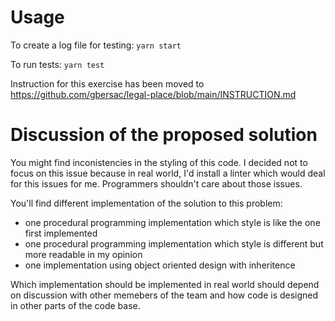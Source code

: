 # Usage

To create a log file for testing: `yarn start`

To run tests: `yarn test`

Instruction for this exercise has been moved to https://github.com/gbersac/legal-place/blob/main/INSTRUCTION.md

# Discussion of the proposed solution

You might find inconistencies in the styling of this code. I decided not to focus on this issue because in real world, I'd install a linter which would deal for this issues for me. Programmers shouldn't care about those issues.

You'll find different implementation of the solution to this problem:
- one procedural programming implementation which style is like the one first implemented
- one procedural programming implementation which style is different but more readable in my opinion
- one implementation using object oriented design with inheritence

Which implementation should be implemented in real world should depend on discussion with other memebers of the team and how code is designed in other parts of the code base.